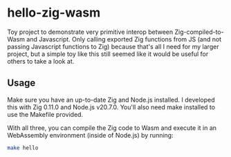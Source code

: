 # hello-zig-wasm

Toy project to demonstrate very primitive interop between Zig-compiled-to-Wasm and Javascript. Only calling exported Zig functions from JS (and not passing Javascript functions to Zig) because that's all I need for my larger project, but a simple toy like this still seemed like it would be useful for others to take a look at.

## Usage

Make sure you have an up-to-date Zig and Node.js installed. I developed this with Zig 0.11.0 and Node.js v20.7.0. You'll also need make installed to use the Makefile provided.

With all three, you can compile the Zig code to Wasm and execute it in an WebAssembly environment (inside of Node.js) by running:

```sh
make hello
```